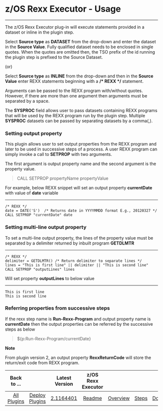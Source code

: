 # z/OS Rexx Executor - Usage

---

The z/OS Rexx Executor plug-in will execute statements provided in a dataset or inline in the plugin step.
 
Select **Source type** as **DATASET** from the drop-down and 
enter the dataset in the **Source Value**. 
Fully qualified dataset needs to be enclosed in single quotes.
When the quotes are omitted then, the TSO prefix of the id running the 
plugin step is prefixed to the Source Dataset.
  
(or)

Select **Source type** as **INLINE** from the drop-down and 
then in the **Source Value** enter REXX statements beginning with a **/\* REXX \*/** statement.

Arguments can be passed to the REXX program with/without quotes. 
However, if there are more than one argument then arguments must be separated by a space.

The **SYSPROC** field allows user to pass datasets containing REXX programs 
that will be used by the REXX program run by the plugin step. 
Multiple **SYSPROC** datasets can be passed by separating datasets by a comma(,).

### Setting output property

This plugin allows user to set output properties from the REXX program and 
later to be used in successive steps of a process. 
A user REXX program can simply invoke a call to **SETPROP** with two arguments.

The first argument is output property name and 
the second argument is the property value.

> CALL SETPROP propertyName propertyValue

For example, below REXX snippet will set an output property **currentDate** with value of **date** variable

***
    /* REXX */
    date = DATE('S')  /* Returns date in YYYYMMDD format E.g., 20120327 */
    CALL SETPROP "currentDate" date   

### Setting multi-line output property

To set a multi-line output property, the lines of the property value must be separated 
by a delimiter returned by inbuilt program **GETDLMTR** 

***
    /* REXX */
    delimiter = GETDLMTR() /* Return delimiter to separate lines */
    lines = "This is first line" || delimiter || "This is second line"  
    CALL SETPROP "outputLines" lines
    
Will set property **outputLines** to below value

***
    This is first line
    This is second line

### Referring properties from successive steps

If the rexx step name is **Run-Rexx-Program** and output property name is **currentDate**
then the output properties can be referred by the successive steps as below

> ${p:Run-Rexx-Program/currentDate}

**Note**

From plugin version 2, an output property __RexxReturnCode__ will store the return/exit code from REXX program.


|          Back to ...          |                                |                                                         Latest Version                                                          | z/OS Rexx Executor  |                         |                   |                           |
|:-----------------------------:|:------------------------------:|:-------------------------------------------------------------------------------------------------------------------------------:|:-------------------:|:-----------------------:|:-----------------:|:-------------------------:|
| [All Plugins](../../index.md) | [Deploy Plugins](../README.md) | [2.1164401](https://raw.githubusercontent.com/UrbanCode/IBM-UCD-PLUGINS/main/files/zos-rexx/ucd-plugins-zos-rexx-2.1164401.zip) | [Readme](README.md) | [Overview](overview.md) | [Steps](steps.md) | [Downloads](downloads.md) |
